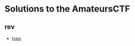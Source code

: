 # Solutions to the AmateursCTF
## rev
- [typo](https://github.com/HawkSecUnifei/Writeups/tree/main/2024/AmateursCTF-2024/typo)
